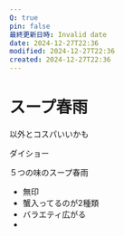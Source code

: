 ```yaml
---
Q: true
pin: false
最終更新日時: Invalid date
date: 2024-12-27T22:36
modified: 2024-12-27T22:36
created: 2024-12-27T22:36
---
```

# スープ春雨

以外とコスパいいかも

ダイショー

５つの味のスープ春雨

- 無印  
- 蟹入ってるのが2種類  
- バラエティ広がる  
-